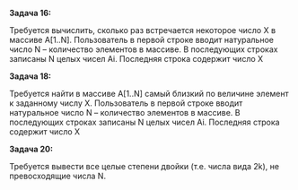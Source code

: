 **Задача 16:** 

Требуется вычислить, сколько раз встречается некоторое число X в массиве A[1..N]. 
Пользователь в первой строке вводит натуральное число N – количество элементов в массиве.
В последующих  строках записаны N целых чисел Ai. Последняя строка содержит число X



**Задача 18:** 

Требуется найти в массиве A[1..N] самый близкий по величине элемент к заданному числу X. 
Пользователь в первой строке вводит натуральное число N – количество элементов в массиве. 
В последующих  строках записаны N целых чисел Ai. 
Последняя строка содержит число X



**Задача 20:** 

Требуется вывести все целые степени двойки (т.е. числа вида 2k), не превосходящие числа N.
